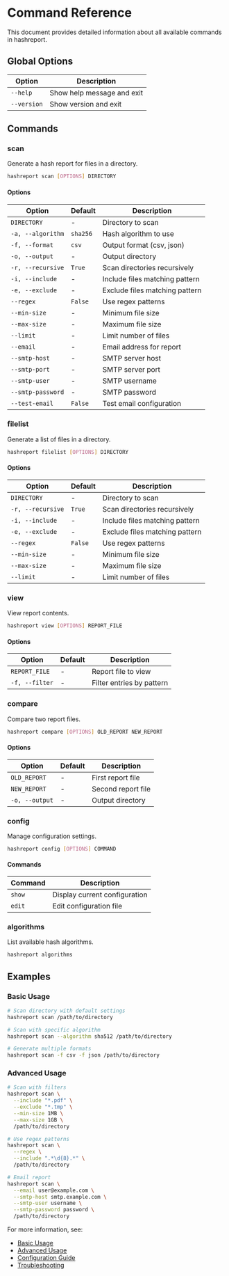 # **Command Reference**

This document provides detailed information about all available commands in hashreport.

## **Global Options**

| Option | Description |
|--------|-------------|
| `--help` | Show help message and exit |
| `--version` | Show version and exit |

## **Commands**

### **scan**

Generate a hash report for files in a directory.

```bash
hashreport scan [OPTIONS] DIRECTORY
```

#### **Options**

| Option | Default | Description |
|--------|---------|-------------|
| `DIRECTORY` | - | Directory to scan |
| `-a, --algorithm` | `sha256` | Hash algorithm to use |
| `-f, --format` | `csv` | Output format (csv, json) |
| `-o, --output` | - | Output directory |
| `-r, --recursive` | `True` | Scan directories recursively |
| `-i, --include` | - | Include files matching pattern |
| `-e, --exclude` | - | Exclude files matching pattern |
| `--regex` | `False` | Use regex patterns |
| `--min-size` | - | Minimum file size |
| `--max-size` | - | Maximum file size |
| `--limit` | - | Limit number of files |
| `--email` | - | Email address for report |
| `--smtp-host` | - | SMTP server host |
| `--smtp-port` | - | SMTP server port |
| `--smtp-user` | - | SMTP username |
| `--smtp-password` | - | SMTP password |
| `--test-email` | `False` | Test email configuration |

### **filelist**

Generate a list of files in a directory.

```bash
hashreport filelist [OPTIONS] DIRECTORY
```

#### **Options**

| Option | Default | Description |
|--------|---------|-------------|
| `DIRECTORY` | - | Directory to scan |
| `-r, --recursive` | `True` | Scan directories recursively |
| `-i, --include` | - | Include files matching pattern |
| `-e, --exclude` | - | Exclude files matching pattern |
| `--regex` | `False` | Use regex patterns |
| `--min-size` | - | Minimum file size |
| `--max-size` | - | Maximum file size |
| `--limit` | - | Limit number of files |

### **view**

View report contents.

```bash
hashreport view [OPTIONS] REPORT_FILE
```

#### **Options**

| Option | Default | Description |
|--------|---------|-------------|
| `REPORT_FILE` | - | Report file to view |
| `-f, --filter` | - | Filter entries by pattern |

### **compare**

Compare two report files.

```bash
hashreport compare [OPTIONS] OLD_REPORT NEW_REPORT
```

#### **Options**

| Option | Default | Description |
|--------|---------|-------------|
| `OLD_REPORT` | - | First report file |
| `NEW_REPORT` | - | Second report file |
| `-o, --output` | - | Output directory |

### **config**

Manage configuration settings.

```bash
hashreport config [OPTIONS] COMMAND
```

#### **Commands**

| Command | Description |
|---------|-------------|
| `show` | Display current configuration |
| `edit` | Edit configuration file |

### **algorithms**

List available hash algorithms.

```bash
hashreport algorithms
```

## **Examples**

### **Basic Usage**

```bash
# Scan directory with default settings
hashreport scan /path/to/directory

# Scan with specific algorithm
hashreport scan --algorithm sha512 /path/to/directory

# Generate multiple formats
hashreport scan -f csv -f json /path/to/directory
```

### **Advanced Usage**

```bash
# Scan with filters
hashreport scan \
  --include "*.pdf" \
  --exclude "*.tmp" \
  --min-size 1MB \
  --max-size 1GB \
  /path/to/directory

# Use regex patterns
hashreport scan \
  --regex \
  --include ".*\d{8}.*" \
  /path/to/directory

# Email report
hashreport scan \
  --email user@example.com \
  --smtp-host smtp.example.com \
  --smtp-user username \
  --smtp-password password \
  /path/to/directory
```

For more information, see:
- [Basic Usage](basic.md)
- [Advanced Usage](advanced.md)
- [Configuration Guide](configuration.md)
- [Troubleshooting](troubleshooting.md)
